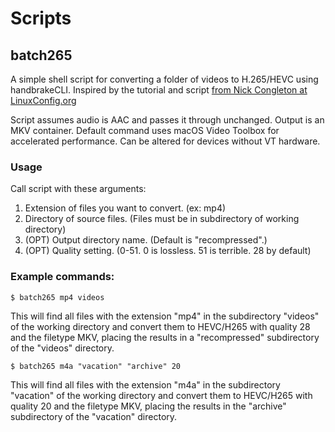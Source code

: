 # Scripts

## batch265
A simple shell script for converting a folder of videos to H.265/HEVC using handbrakeCLI.
Inspired by the tutorial and script [from Nick Congleton at LinuxConfig.org](https://linuxconfig.org/how-to-use-ffmpeg-to-convert-multiple-media-files-at-once-on-linux)

Script assumes audio is AAC and passes it through unchanged. Output is an MKV container. Default command uses macOS Video Toolbox for accelerated performance. Can be altered for devices without VT hardware.

### Usage
Call script with these arguments: 
1. Extension of files you want to convert. (ex: mp4)
2. Directory of source files. (Files must be in subdirectory of working directory)
3. (OPT) Output directory name. (Default is "recompressed".)
4. (OPT) Quality setting. (0-51. 0 is lossless. 51 is terrible. 28 by default)

### Example commands: 
`$ batch265 mp4 videos`

This will find all files with the extension "mp4" in the subdirectory "videos" of the working directory and convert them to HEVC/H265 with quality 28 and the filetype MKV, placing the results in a "recompressed" subdirectory of the "videos" directory.

`$ batch265 m4a "vacation" "archive" 20`

This will find all files with the extension "m4a" in the subdirectory "vacation" of the working directory and convert them to HEVC/H265 with quality 20 and the filetype MKV, placing the results in the "archive" subdirectory of the "vacation" directory.
